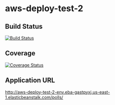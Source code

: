 # aws-deploy-test-2

## Build Status
[![Build Status](https://app.travis-ci.com/cnrzhang/aws-deploy-test-2.svg?token=67pxW7iTgPnDybRzkNKM&branch=main)](https://app.travis-ci.com/github/cnrzhang/aws-deploy-test-2)

## Coverage 

[![Coverage Status](https://coveralls.io/repos/github/cnrzhang/aws-deploy-test-2/badge.svg?branch=main&t=0tHMw7)](https://coveralls.io/github/cnrzhang/aws-deploy-test-2?branch=main)

## Application URL
http://aws-deploy-test-2-env.eba-gastpyxj.us-east-1.elasticbeanstalk.com/polls/